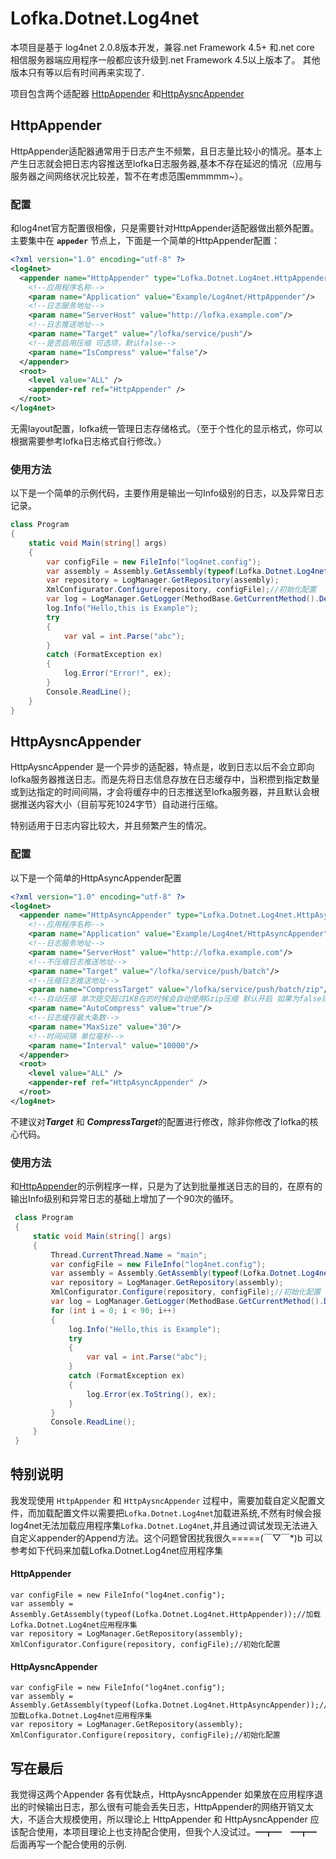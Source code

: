 # Lofka.Dotnet.Log4net 
本项目是基于 log4net 2.0.8版本开发，兼容.net Framework 4.5+ 和.net core
相信服务器端应用程序一般都应该升级到.net Framework 4.5以上版本了。
其他版本只有等以后有时间再来实现了.

项目包含两个适配器 [HttpAppender](#httpappender) 和[HttpAysncAppender](#httpaysncappender)
## HttpAppender
HttpAppender适配器通常用于日志产生不频繁，且日志量比较小的情况。基本上产生日志就会把日志内容推送至lofka日志服务器,基本不存在延迟的情况（应用与服务器之间网络状况比较差，暂不在考虑范围emmmmm~）。
### 配置
和log4net官方配置很相像，只是需要针对HttpAppender适配器做出额外配置。主要集中在 **`appeder`** 节点上，下面是一个简单的HttpAppender配置：
```xml
<?xml version="1.0" encoding="utf-8" ?>
<log4net>
  <appender name="HttpAppender" type="Lofka.Dotnet.Log4net.HttpAppender,Lofka.Log4net">
    <!--应用程序名称-->
    <param name="Application" value="Example/Log4net/HttpAppender"/>
    <!--日志服务地址-->
    <param name="ServerHost" value="http://lofka.example.com"/>
    <!--日志推送地址-->
    <param name="Target" value="/lofka/service/push"/>
    <!--是否启用压缩 可选项，默认false-->
    <param name="IsCompress" value="false"/>
  </appender>
  <root>
    <level value="ALL" />
    <appender-ref ref="HttpAppender" />
  </root>
</log4net>
```
无需layout配置，lofka统一管理日志存储格式。（至于个性化的显示格式，你可以根据需要参考lofka日志格式自行修改。）
### 使用方法
以下是一个简单的示例代码，主要作用是输出一句Info级别的日志，以及异常日志记录。
```csharp
class Program
{
    static void Main(string[] args)
    {
        var configFile = new FileInfo("log4net.config");
        var assembly = Assembly.GetAssembly(typeof(Lofka.Dotnet.Log4net.HttpAppender));//加载Lofka.Dotnet.Log4net应用程序集
        var repository = LogManager.GetRepository(assembly);
        XmlConfigurator.Configure(repository, configFile);//初始化配置
        var log = LogManager.GetLogger(MethodBase.GetCurrentMethod().DeclaringType);
        log.Info("Hello,this is Example");
        try
        {
            var val = int.Parse("abc");
        }
        catch (FormatException ex)
        {
            log.Error("Error!", ex);
        }
        Console.ReadLine();
    }
}
```

## HttpAysncAppender
HttpAysncAppender 是一个异步的适配器，特点是，收到日志以后不会立即向lofka服务器推送日志。而是先将日志信息存放在日志缓存中，当积攒到指定数量或到达指定的时间间隔，才会将缓存中的日志推送至lofka服务器，并且默认会根据推送内容大小（目前写死1024字节）自动进行压缩。

特别适用于日志内容比较大，并且频繁产生的情况。
### 配置
以下是一个简单的HttpAsyncAppender配置
```xml
<?xml version="1.0" encoding="utf-8" ?>
<log4net>
  <appender name="HttpAsyncAppender" type="Lofka.Dotnet.Log4net.HttpAsyncAppender,Lofka.Log4net">
    <!--应用程序名称-->
    <param name="Application" value="Example/Log4net/HttpAsyncAppender"/>
    <!--日志服务地址-->
    <param name="ServerHost" value="http://lofka.example.com"/>
    <!--不压缩日志推送地址-->
    <param name="Target" value="/lofka/service/push/batch"/>
    <!--压缩日志推送地址-->
    <param name="CompressTarget" value="/lofka/service/push/batch/zip"/>
    <!--自动压缩 单次提交超过1KB在的时候会自动使用Gzip压缩 默认开启 如果为false则表示不压缩-->
    <param name="AutoCompress" value="true"/>
    <!--日志缓存最大条数-->
    <param name="MaxSize" value="30"/>
    <!--时间间隔 单位毫秒-->
    <param name="Interval" value="10000"/>
  </appender>
  <root>
    <level value="ALL" />
    <appender-ref ref="HttpAsyncAppender" />
  </root>
</log4net>
```
不建议对***Target*** 和 ***CompressTarget***的配置进行修改，除非你修改了lofka的核心代码。
### 使用方法
和[HttpAppender](#httpappender)的示例程序一样，只是为了达到批量推送日志的目的，在原有的输出Info级别和异常日志的基础上增加了一个90次的循环。

```csharp
 class Program
 {
     static void Main(string[] args)
     {
         Thread.CurrentThread.Name = "main";
         var configFile = new FileInfo("log4net.config");
         var assembly = Assembly.GetAssembly(typeof(Lofka.Dotnet.Log4net.HttpAsyncAppender));//加载Lofka.Dotnet.Log4net应用程序集
         var repository = LogManager.GetRepository(assembly);
         XmlConfigurator.Configure(repository, configFile);//初始化配置
         var log = LogManager.GetLogger(MethodBase.GetCurrentMethod().DeclaringType);
         for (int i = 0; i < 90; i++)
         {
             log.Info("Hello,this is Example");
             try
             {
                 var val = int.Parse("abc");
             }
             catch (FormatException ex)
             {
                 log.Error(ex.ToString(), ex);
             } 
         }
         Console.ReadLine();
     }
 }
```
## 特别说明
 我发现使用 `HttpAppender` 和 `HttpAysncAppender` 过程中，需要加载自定义配置文件，而加载配置文件以需要把`Lofka.Dotnet.Log4net`加载进系统,不然有时候会报log4net无法加载应用程序集`Lofka.Dotnet.Log4net`,并且通过调试发现无法进入自定义appender的Append方法。这个问题曾困扰我很久=====(￣▽￣*)b 可以参考如下代码来加载Lofka.Dotnet.Log4net应用程序集
####  HttpAppender

```Csharp
var configFile = new FileInfo("log4net.config");
var assembly = Assembly.GetAssembly(typeof(Lofka.Dotnet.Log4net.HttpAppender));//加载Lofka.Dotnet.Log4net应用程序集
var repository = LogManager.GetRepository(assembly);
XmlConfigurator.Configure(repository, configFile);//初始化配置
```
####  HttpAysncAppender
```Csharp
var configFile = new FileInfo("log4net.config");
var assembly = Assembly.GetAssembly(typeof(Lofka.Dotnet.Log4net.HttpAsyncAppender));//加载Lofka.Dotnet.Log4net应用程序集
var repository = LogManager.GetRepository(assembly);
XmlConfigurator.Configure(repository, configFile);//初始化配置
```

## 写在最后
我觉得这两个Appender 各有优缺点，HttpAysncAppender 如果放在应用程序退出的时候输出日志，那么很有可能会丢失日志，HttpAppender的网络开销又太大，不适合大规模使用，所以理论上 HttpAppender 和 HttpAysncAppender  应该配合使用，本项目理论上也支持配合使用，但我个人没试过。━┳━　━┳━ 后面再写一个配合使用的示例.